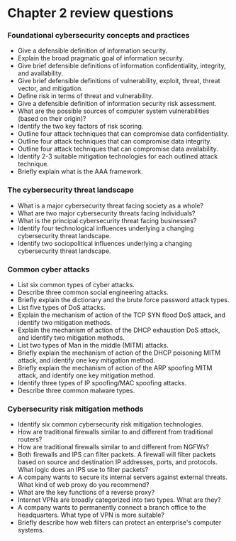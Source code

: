 # Chapter 2 review questions

### Foundational cybersecurity concepts and practices

* Give a defensible definition of information security.
* Explain the broad pragmatic goal of information security.
* Give brief defensible definitions of information confidentiality, integrity, and availability.
* Give brief defensible definitions of vulnerability, exploit, threat, threat vector, and mitigation.
* Define risk in terms of threat and vulnerability.
* Give a defensible definition of information security risk assessment.
* What are the possible sources of computer system vulnerabilities (based on their origin)?
* Identify the two key factors of risk scoring.
* Outline four attack techniques that can compromise data confidentiality.
* Outline four attack techniques that can compromise data integrity.
* Outline four attack techniques that can compromise data availability.
* Identify 2-3 suitable mitigation technologies for each outlined attack technique.
* Briefly explain what is the AAA framework.

### The cybersecurity threat landscape

* What is a major cybersecurity threat facing society as a whole?
* What are two major cybersecurity threats facing individuals?
* What is the principal cybersecurity threat facing businesses?
* Identify four technological influences underlying a changing cybersecurity threat landscape.
* Identify two sociopolitical influences underlying a changing cybersecurity threat landscape.

### Common cyber attacks

* List six common types of cyber attacks.
* Describe three common social engineering attacks.
* Briefly explain the dictionary and the brute force password attack types.
* List five types of DoS attacks.
* Explain the mechanism of action of the TCP SYN flood DoS attack, and identify two mitigation methods.
* Explain the mechanism of action of the DHCP exhaustion DoS attack, and identify two mitigation methods.
* List two types of Man in the middle (MITM) attacks.
* Briefly explain the mechanism of action of the DHCP poisoning MITM attack, and identify one key mitigation method.
* Briefly explain the mechanism of action of the ARP spoofing MITM attack, and identify one key mitigation method.
* Identify three types of IP spoofing/MAC spoofing attacks.
* Describe three common malware types.

### Cybersecurity risk mitigation methods

* Identify six common cybersecurity risk mitigation technologies.
* How are traditional firewalls similar to and different from traditional routers?
* How are traditional firewalls similar to and different from NGFWs?
* Both firewalls and IPS can filter packets. A firewall will filter packets based on source and destination IP addresses, ports, and protocols. What logic does an IPS use to filter packets?
* A company wants to secure its internal servers against external threats. What kind of web proxy do you recommend?
* What are the key functions of a reverse proxy?
* Internet VPNs are broadly categorized into two types. What are they?
* A company wants to permanently connect a branch office to the headquarters. What type of VPN is more suitable?
* Briefly describe how web filters can protect an enterprise's computer systems.
